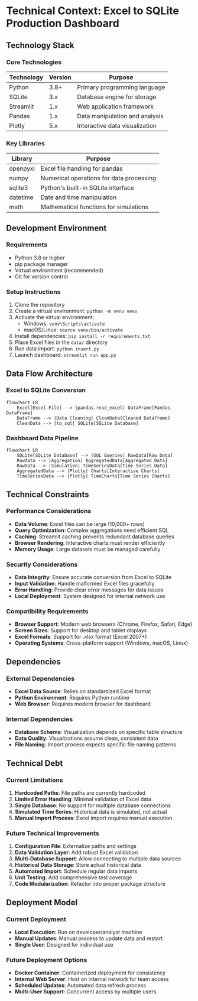 # Technical Context: Excel to SQLite Production Dashboard

## Technology Stack

### Core Technologies

| Technology | Version | Purpose |
|------------|---------|---------|
| Python     | 3.8+    | Primary programming language |
| SQLite     | 3.x     | Database engine for storage |
| Streamlit  | 1.x     | Web application framework |
| Pandas     | 1.x     | Data manipulation and analysis |
| Plotly     | 5.x     | Interactive data visualization |

### Key Libraries

| Library    | Purpose |
|------------|---------|
| openpyxl   | Excel file handling for pandas |
| numpy      | Numerical operations for data processing |
| sqlite3    | Python's built-in SQLite interface |
| datetime   | Date and time manipulation |
| math       | Mathematical functions for simulations |

## Development Environment

### Requirements

- Python 3.8 or higher
- pip package manager
- Virtual environment (recommended)
- Git for version control

### Setup Instructions

1. Clone the repository
2. Create a virtual environment: `python -m venv venv`
3. Activate the virtual environment:
   - Windows: `venv\Scripts\activate`
   - macOS/Linux: `source venv/bin/activate`
4. Install dependencies: `pip install -r requirements.txt`
5. Place Excel files in the `data/` directory
6. Run data import: `python insert.py`
7. Launch dashboard: `streamlit run app.py`

## Data Flow Architecture

### Excel to SQLite Conversion

```mermaid
flowchart LR
    Excel[Excel File] --> |pandas.read_excel| DataFrame[Pandas DataFrame]
    DataFrame --> |Data Cleaning| CleanData[Cleaned DataFrame]
    CleanData --> |to_sql| SQLite[SQLite Database]
```

### Dashboard Data Pipeline

```mermaid
flowchart LR
    SQLite[SQLite Database] --> |SQL Queries| RawData[Raw Data]
    RawData --> |Aggregation| AggregatedData[Aggregated Data]
    RawData --> |Simulation| TimeSeriesData[Time Series Data]
    AggregatedData --> |Plotly| Charts[Interactive Charts]
    TimeSeriesData --> |Plotly| TimeCharts[Time Series Charts]
```

## Technical Constraints

### Performance Considerations

- **Data Volume**: Excel files can be large (10,000+ rows)
- **Query Optimization**: Complex aggregations need efficient SQL
- **Caching**: Streamlit caching prevents redundant database queries
- **Browser Rendering**: Interactive charts must render efficiently
- **Memory Usage**: Large datasets must be managed carefully

### Security Considerations

- **Data Integrity**: Ensure accurate conversion from Excel to SQLite
- **Input Validation**: Handle malformed Excel files gracefully
- **Error Handling**: Provide clear error messages for data issues
- **Local Deployment**: System designed for internal network use

### Compatibility Requirements

- **Browser Support**: Modern web browsers (Chrome, Firefox, Safari, Edge)
- **Screen Sizes**: Support for desktop and tablet displays
- **Excel Formats**: Support for .xlsx format (Excel 2007+)
- **Operating Systems**: Cross-platform support (Windows, macOS, Linux)

## Dependencies

### External Dependencies

- **Excel Data Source**: Relies on standardized Excel format
- **Python Environment**: Requires Python runtime
- **Web Browser**: Requires modern browser for dashboard

### Internal Dependencies

- **Database Schema**: Visualization depends on specific table structure
- **Data Quality**: Visualizations assume clean, consistent data
- **File Naming**: Import process expects specific file naming patterns

## Technical Debt

### Current Limitations

1. **Hardcoded Paths**: File paths are currently hardcoded
2. **Limited Error Handling**: Minimal validation of Excel data
3. **Single Database**: No support for multiple database connections
4. **Simulated Time Series**: Historical data is simulated, not actual
5. **Manual Import Process**: Excel import requires manual execution

### Future Technical Improvements

1. **Configuration File**: Externalize paths and settings
2. **Data Validation Layer**: Add robust Excel validation
3. **Multi-Database Support**: Allow connecting to multiple data sources
4. **Historical Data Storage**: Store actual historical data
5. **Automated Import**: Schedule regular data imports
6. **Unit Testing**: Add comprehensive test coverage
7. **Code Modularization**: Refactor into proper package structure

## Deployment Model

### Current Deployment

- **Local Execution**: Run on developer/analyst machine
- **Manual Updates**: Manual process to update data and restart
- **Single User**: Designed for individual use

### Future Deployment Options

- **Docker Container**: Containerized deployment for consistency
- **Internal Web Server**: Host on internal network for team access
- **Scheduled Updates**: Automated data refresh process
- **Multi-User Support**: Concurrent access by multiple users

